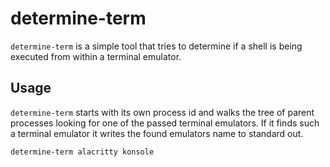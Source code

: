 # determine-term

`determine-term` is a simple tool that tries to determine if a shell is
being executed from within a terminal emulator.

## Usage

`determine-term` starts with its own process id and walks the tree of
parent processes looking for one of the passed terminal emulators. If it
finds such a terminal emulator it writes the found emulators name to
standard out.

```sh
determine-term alacritty konsole
```
